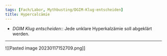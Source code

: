 ```yaml
---
tags: [Fach/Labor, Mythbusting/DGIM-Klug-entscheiden]
title: Hypercalcämie
---
```

- *DGIM Klug entscheiden*:: Jede unklare Hyperkalzämie soll abgeklärt werden.
---
![[Pasted image 20230117152709.png]]